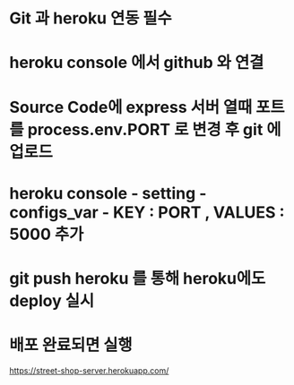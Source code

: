 # Git 과 heroku 연동 필수
# heroku console 에서 github 와 연결
# Source Code에 express 서버 열때 포트를 process.env.PORT 로 변경 후 git 에 업로드
# heroku console - setting - configs_var - KEY : PORT , VALUES : 5000 추가
# git push heroku 를 통해 heroku에도 deploy 실시
# 배포 완료되면 실행
https://street-shop-server.herokuapp.com/